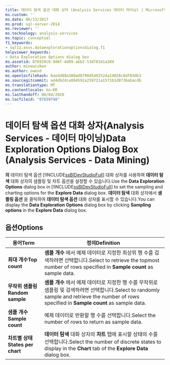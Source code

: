 ```yaml
---
title: 데이터 탐색 옵션 대화 상자 (Analysis Services 데이터 마이닝) | Microsoft Docs
ms.custom: ''
ms.date: 06/13/2017
ms.prod: sql-server-2014
ms.reviewer: ''
ms.technology: analysis-services
ms.topic: conceptual
f1_keywords:
- sql12.asvs.dataexplorationoptionsdialog.f1
helpviewer_keywords:
- Data Exploration Options dialog box
ms.assetid: 876920c8-9d6f-4d09-abb2-53d78161a289
author: minewiskan
ms.author: owend
ms.openlocfilehash: 6aedd88a380ad8790d5492524a24028c6df03db3
ms.sourcegitcommit: ad4d92dce894592a259721a1571b1d8736abacdb
ms.translationtype: MT
ms.contentlocale: ko-KR
ms.lasthandoff: 08/04/2020
ms.locfileid: "87659748"
---
```

# <a name="data-exploration-options-dialog-box-analysis-services---data-mining"></a><span data-ttu-id="03c38-102">데이터 탐색 옵션 대화 상자(Analysis Services - 데이터 마이닝)</span><span class="sxs-lookup"><span data-stu-id="03c38-102">Data Exploration Options Dialog Box (Analysis Services - Data Mining)</span></span>
  <span data-ttu-id="03c38-103">**의** 데이터 탐색 옵션 [!INCLUDE[ssBIDevStudioFull](../includes/ssbidevstudiofull-md.md)] 대화 상자를 사용하여 **데이터 탐색** 대화 상자의 샘플링 및 차트 옵션을 설정할 수 있습니다.</span><span class="sxs-lookup"><span data-stu-id="03c38-103">Use the **Data Exploration Options** dialog box in [!INCLUDE[ssBIDevStudioFull](../includes/ssbidevstudiofull-md.md)] to set the sampling and charting options for the **Explore Data** dialog box.</span></span> <span data-ttu-id="03c38-104">**데이터 탐색** 대화 상자에서 **샘플링 옵션** 을 클릭하여 **데이터 탐색 옵션** 대화 상자를 표시할 수 있습니다.</span><span class="sxs-lookup"><span data-stu-id="03c38-104">You can display the **Data Exploration Options** dialog box by clicking **Sampling options** in the **Explore Data** dialog box.</span></span>  
  
## <a name="options"></a><span data-ttu-id="03c38-105">옵션</span><span class="sxs-lookup"><span data-stu-id="03c38-105">Options</span></span>  
  
|<span data-ttu-id="03c38-106">용어</span><span class="sxs-lookup"><span data-stu-id="03c38-106">Term</span></span>|<span data-ttu-id="03c38-107">정의</span><span class="sxs-lookup"><span data-stu-id="03c38-107">Definition</span></span>|  
|----------|----------------|  
|<span data-ttu-id="03c38-108">**최대 개수**</span><span class="sxs-lookup"><span data-stu-id="03c38-108">**Top count**</span></span>|<span data-ttu-id="03c38-109">**샘플 개수** 에서 예제 데이터로 지정한 최상위 행 수를 검색하려면 선택합니다.</span><span class="sxs-lookup"><span data-stu-id="03c38-109">Select to retrieve the topmost number of rows specified in **Sample count** as sample data.</span></span>|  
|<span data-ttu-id="03c38-110">**무작위 샘플링**</span><span class="sxs-lookup"><span data-stu-id="03c38-110">**Random sample**</span></span>|<span data-ttu-id="03c38-111">**샘플 개수** 에서 예제 데이터로 지정한 행 수를 무작위로 샘플링 및 검색하려면 선택합니다.</span><span class="sxs-lookup"><span data-stu-id="03c38-111">Select to randomly sample and retrieve the number of rows specified in **Sample count** as sample data.</span></span>|  
|<span data-ttu-id="03c38-112">**샘플 개수**</span><span class="sxs-lookup"><span data-stu-id="03c38-112">**Sample count**</span></span>|<span data-ttu-id="03c38-113">예제 데이터로 반환할 행 수를 선택합니다.</span><span class="sxs-lookup"><span data-stu-id="03c38-113">Select the number of rows to return as sample data.</span></span>|  
|<span data-ttu-id="03c38-114">**차트별 상태**</span><span class="sxs-lookup"><span data-stu-id="03c38-114">**States per chart**</span></span>|<span data-ttu-id="03c38-115">**데이터 탐색** 대화 상자의 **차트** 탭에 표시할 상태의 수를 선택합니다.</span><span class="sxs-lookup"><span data-stu-id="03c38-115">Select the number of discrete states to display in the **Chart** tab of the **Explore Data** dialog box.</span></span>|  
  
  
